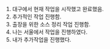 1. 대구에서 현재 작업을 시작했고 완료했음.
2. 추가적인 작업 진행함.
3. 출장을 위한 소스 정리 작업 진행함.
4. 나는 서울에서 작업을 진행하였다.
5. 내가 추가작업을 진행했다.
